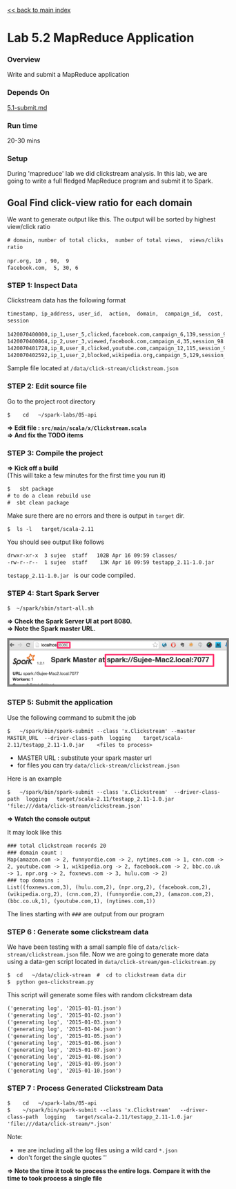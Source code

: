 <link rel='stylesheet' href='../assets/css/main.css'/>

[<< back to main index](../README.md) 

Lab 5.2 MapReduce Application
=============================

### Overview
Write and submit a MapReduce application 

### Depends On 
[5.1-submit.md](5.1-submit.md)

### Run time
20-30 mins

### Setup

During 'mapreduce' lab we did clickstream analysis.  In this lab, we are going to write a full fledged MapReduce program and submit it to Spark. 

## Goal Find click-view ratio for each domain
We want to generate output like this.  The output will be sorted by highest view/click ratio

    # domain, number of total clicks,  number of total views,  views/cliks ratio
    
    npr.org, 10 , 90,  9
    facebook.com,  5, 30, 6


### STEP 1: Inspect Data

Clickstream data has the following format

    timestamp, ip_address, user_id,  action,  domain,  campaign_id,  cost, session
        
    1420070400000,ip_1,user_5,clicked,facebook.com,campaign_6,139,session_98
    1420070400864,ip_2,user_3,viewed,facebook.com,campaign_4,35,session_98
    1420070401728,ip_8,user_8,clicked,youtube.com,campaign_12,115,session_92
    1420070402592,ip_1,user_2,blocked,wikipedia.org,campaign_5,129,session_91

Sample file located at  `/data/click-stream/clickstream.json`



### STEP 2: Edit source file

Go to the project root directory

    $    cd   ~/spark-labs/05-api

**=> Edit file : `src/main/scala/x/Clickstream.scala`**  
**=> And fix the TODO items**


### STEP 3: Compile the project

**=> Kick off a build**  
(This will take a few minutes for the first time you run it)

    $   sbt package
    # to do a clean rebuild use
    #  sbt clean package


Make sure there are no errors and there is output in `target` dir.

    $  ls -l   target/scala-2.11

You should see output like follows

    drwxr-xr-x  3 sujee  staff   102B Apr 16 09:59 classes/
    -rw-r--r--  1 sujee  staff    13K Apr 16 09:59 testapp_2.11-1.0.jar

`testapp_2.11-1.0.jar `  is our code compiled.
 
### STEP 4: Start Spark Server

    $  ~/spark/sbin/start-all.sh

**=> Check the Spark Server UI at port 8080.**  
**=> Note the Spark master URL.**  

<img src="../assets/images/4.1b.png" style="border: 5px solid grey; max-width:100%;"/>


### STEP 5: Submit the application

Use the following command to submit the job

    $   ~/spark/bin/spark-submit --class 'x.Clickstream' --master MASTER_URL  --driver-class-path  logging    target/scala-2.11/testapp_2.11-1.0.jar    <files to process>

* MASTER URL : substitute your spark master url
* for files you can try `data/click-stream/clickstream.json`

Here is an example

    $   ~/spark/bin/spark-submit --class 'x.Clickstream'  --driver-class-path  logging   target/scala-2.11/testapp_2.11-1.0.jar    'file:///data/click-stream/clickstream.json'


**=> Watch the console output**

It may look like this

    ### total clickstream records 20
    ### domain count :
    Map(amazon.com -> 2, funnyordie.com -> 2, nytimes.com -> 1, cnn.com -> 2, youtube.com -> 1, wikipedia.org -> 2, facebook.com -> 2, bbc.co.uk -> 1, npr.org -> 2, foxnews.com -> 3, hulu.com -> 2)
    ### top domains :
    List((foxnews.com,3), (hulu.com,2), (npr.org,2), (facebook.com,2), (wikipedia.org,2), (cnn.com,2), (funnyordie.com,2), (amazon.com,2), (bbc.co.uk,1), (youtube.com,1), (nytimes.com,1))

The lines starting with `###` are output from our program


### STEP 6 : Generate some clickstream data

We have been testing with a small sample file of `data/click-stream/clickstream.json` file.  Now we are going to generate more data using a data-gen script located in `data/click-stream/gen-clickstream.py`

    $  cd   ~/data/click-stream  #  cd to clickstream data dir
    $  python gen-clickstream.py

This script will generate some files with random clickstream data

    ('generating log', '2015-01-01.json')
    ('generating log', '2015-01-02.json')
    ('generating log', '2015-01-03.json')
    ('generating log', '2015-01-04.json')
    ('generating log', '2015-01-05.json')
    ('generating log', '2015-01-06.json')
    ('generating log', '2015-01-07.json')
    ('generating log', '2015-01-08.json')
    ('generating log', '2015-01-09.json')
    ('generating log', '2015-01-10.json')

### STEP 7 : Process Generated Clickstream Data

    $    cd   ~/spark-labs/05-api
    $    ~/spark/bin/spark-submit --class 'x.Clickstream'   --driver-class-path  logging   target/scala-2.11/testapp_2.11-1.0.jar    'file:///data/click-stream/*.json'

Note:
* we are including all the log files using a wild card `*.json`
* don't forget the single quotes '' 

**=> Note the time it took to process the entire logs.  Compare it with the time to took process a single file**
